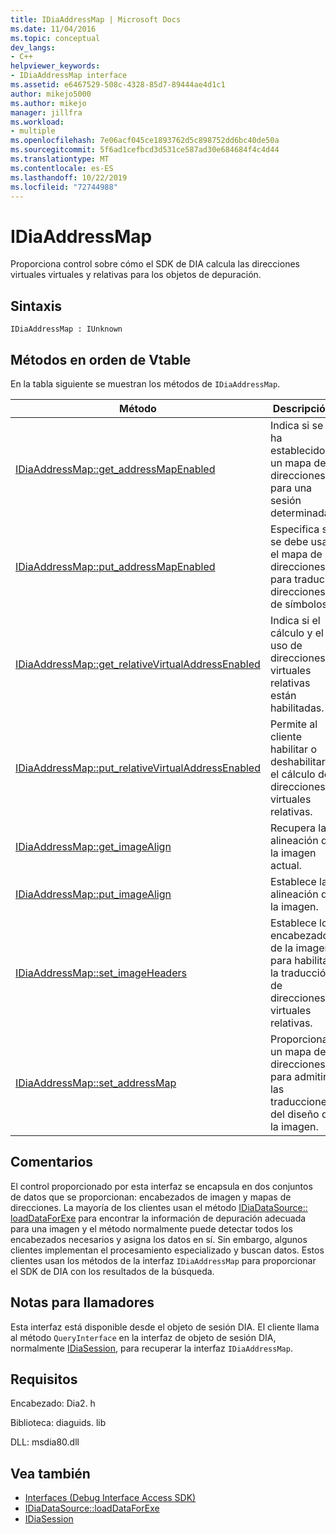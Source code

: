 ```yaml
---
title: IDiaAddressMap | Microsoft Docs
ms.date: 11/04/2016
ms.topic: conceptual
dev_langs:
- C++
helpviewer_keywords:
- IDiaAddressMap interface
ms.assetid: e6467529-508c-4328-85d7-89444ae4d1c1
author: mikejo5000
ms.author: mikejo
manager: jillfra
ms.workload:
- multiple
ms.openlocfilehash: 7e06acf045ce1893762d5c898752dd6bc40de50a
ms.sourcegitcommit: 5f6ad1cefbcd3d531ce587ad30e684684f4c4d44
ms.translationtype: MT
ms.contentlocale: es-ES
ms.lasthandoff: 10/22/2019
ms.locfileid: "72744988"
---
```

# <a name="idiaaddressmap"></a>IDiaAddressMap
Proporciona control sobre cómo el SDK de DIA calcula las direcciones virtuales virtuales y relativas para los objetos de depuración.

## <a name="syntax"></a>Sintaxis

```
IDiaAddressMap : IUnknown
```

## <a name="methods-in-vtable-order"></a>Métodos en orden de Vtable
 En la tabla siguiente se muestran los métodos de `IDiaAddressMap`.

|Método|Descripción|
|------------|-----------------|
|[IDiaAddressMap::get_addressMapEnabled](../../debugger/debug-interface-access/idiaaddressmap-get-addressmapenabled.md)|Indica si se ha establecido un mapa de direcciones para una sesión determinada.|
|[IDiaAddressMap::put_addressMapEnabled](../../debugger/debug-interface-access/idiaaddressmap-put-addressmapenabled.md)|Especifica si se debe usar el mapa de direcciones para traducir direcciones de símbolos.|
|[IDiaAddressMap::get_relativeVirtualAddressEnabled](../../debugger/debug-interface-access/idiaaddressmap-get-relativevirtualaddressenabled.md)|Indica si el cálculo y el uso de direcciones virtuales relativas están habilitadas.|
|[IDiaAddressMap::put_relativeVirtualAddressEnabled](../../debugger/debug-interface-access/idiaaddressmap-put-relativevirtualaddressenabled.md)|Permite al cliente habilitar o deshabilitar el cálculo de direcciones virtuales relativas.|
|[IDiaAddressMap::get_imageAlign](../../debugger/debug-interface-access/idiaaddressmap-get-imagealign.md)|Recupera la alineación de la imagen actual.|
|[IDiaAddressMap::put_imageAlign](../../debugger/debug-interface-access/idiaaddressmap-put-imagealign.md)|Establece la alineación de la imagen.|
|[IDiaAddressMap::set_imageHeaders](../../debugger/debug-interface-access/idiaaddressmap-set-imageheaders.md)|Establece los encabezados de la imagen para habilitar la traducción de direcciones virtuales relativas.|
|[IDiaAddressMap::set_addressMap](../../debugger/debug-interface-access/idiaaddressmap-set-addressmap.md)|Proporciona un mapa de direcciones para admitir las traducciones del diseño de la imagen.|

## <a name="remarks"></a>Comentarios
 El control proporcionado por esta interfaz se encapsula en dos conjuntos de datos que se proporcionan: encabezados de imagen y mapas de direcciones. La mayoría de los clientes usan el método [IDiaDataSource:: loadDataForExe](../../debugger/debug-interface-access/idiadatasource-loaddataforexe.md) para encontrar la información de depuración adecuada para una imagen y el método normalmente puede detectar todos los encabezados necesarios y asigna los datos en sí. Sin embargo, algunos clientes implementan el procesamiento especializado y buscan datos. Estos clientes usan los métodos de la interfaz `IDiaAddressMap` para proporcionar el SDK de DIA con los resultados de la búsqueda.

## <a name="notes-for-callers"></a>Notas para llamadores
 Esta interfaz está disponible desde el objeto de sesión DIA. El cliente llama al método `QueryInterface` en la interfaz de objeto de sesión DIA, normalmente [IDiaSession](../../debugger/debug-interface-access/idiasession.md), para recuperar la interfaz `IDiaAddressMap`.

## <a name="requirements"></a>Requisitos
 Encabezado: Dia2. h

 Biblioteca: diaguids. lib

 DLL: msdia80.dll

## <a name="see-also"></a>Vea también
- [Interfaces (Debug Interface Access SDK)](../../debugger/debug-interface-access/interfaces-debug-interface-access-sdk.md)
- [IDiaDataSource::loadDataForExe](../../debugger/debug-interface-access/idiadatasource-loaddataforexe.md)
- [IDiaSession](../../debugger/debug-interface-access/idiasession.md)